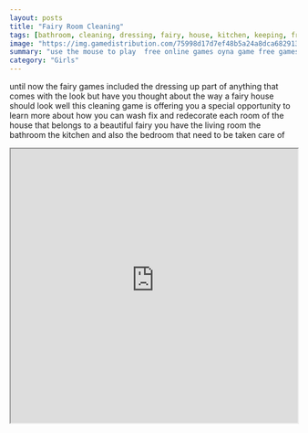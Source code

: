 ```yaml
---
layout: posts
title: "Fairy Room Cleaning"
tags: [bathroom, cleaning, dressing, fairy, house, kitchen, keeping, free, online, games, oyna, game, free, games, play, play, games]
image: "https://img.gamedistribution.com/75998d17d7ef48b5a24a8dca682913d3.jpg"
summary: "use the mouse to play  free online games oyna game free games play play games"
category: "Girls"
---
```


until now the fairy games included the dressing up part of anything that comes with the look but have you thought about the way a fairy house should look well this cleaning game is offering you a special opportunity to learn more about how you can wash fix and redecorate each room of the house that belongs to a beautiful fairy you have the living room the bathroom the kitchen and also the bedroom that need to be taken care of

<iframe width="100%" height="480px;" src="https://flash.gamedistribution.com?game=75998d17d7ef48b5a24a8dca682913d3"></iframe>